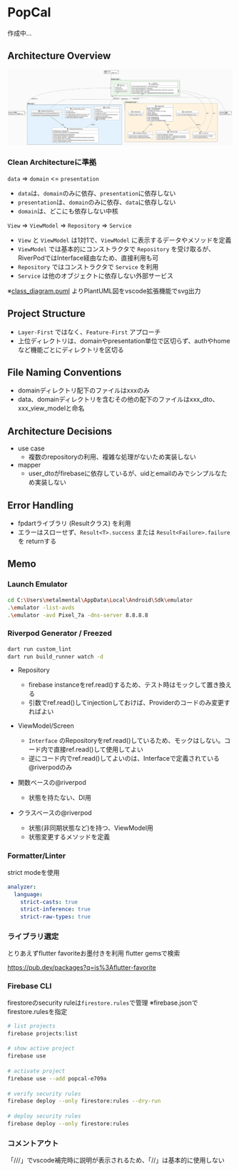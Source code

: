 # PopCal

作成中...

## Architecture Overview

![Clean Architecture](out/class_diagram/class_diagram.svg)

### Clean Architectureに準拠
`data` => `domain` <= `presentation`
- `data`は、`domain`のみに依存、`presentation`に依存しない
- `presentation`は、`domain`のみに依存、`data`に依存しない
- `domain`は、どこにも依存しない中核

`View` => `ViewModel` => `Repository` => `Service`
- `View` と `ViewModel` は1対1で、`ViewModel` に表示するデータやメソッドを定義
- `ViewModel` では基本的にコンストラクタで `Repository` を受け取るが、RiverPodではInterface経由なため、直接利用も可
- `Repository` ではコンストラクタで `Service` を利用
- `Service` は他のオブジェクトに依存しない外部サービス

※[class_diagram.puml](class_diagram.puml) よりPlantUML図をvscode拡張機能でsvg出力

## Project Structure

- `Layer-First` ではなく、`Feature-First` アプローチ
- 上位ディレクトリは、domainやpresentation単位で区切らず、authやhomeなど機能ごとにディレクトリを区切る

## File Naming Conventions

- domainディレクトリ配下のファイルはxxxのみ
- data、domainディレクトリを含むその他の配下のファイルはxxx_dto、xxx_view_modelと命名

## Architecture Decisions

- use case
    - 複数のrepositoryの利用、複雑な処理がないため実装しない
- mapper
    - user_dtoがfirebaseに依存しているが、uidとemailのみでシンプルなため実装しない

## Error Handling

- fpdartライブラリ (Resultクラス) を利用
- エラーはスローせず、`Result<T>.success` または `Result<Failure>.failure` を returnする

## Memo

### Launch Emulator

```bash
cd C:\Users\metalmental\AppData\Local\Android\Sdk\emulator
.\emulator -list-avds
.\emulator -avd Pixel_7a -dns-server 8.8.8.8
```

### Riverpod Generator / Freezed

```bash
dart run custom_lint
dart run build_runner watch -d
```

- Repository
    - firebase instanceをref.read()するため、テスト時はモックして置き換える
    - 引数でref.read()してinjectionしておけば、Providerのコードのみ変更すればよい
- ViewModel/Screen
    - `Interface` のRepositoryをref.read()しているため、モックはしない。コード内で直接ref.read()して使用してよい
    - 逆にコード内でref.read()してよいのは、Interfaceで定義されている@riverpodのみ

- 関数ベースの@riverpod
    - 状態を持たない、DI用
- クラスベースの@riverpod
    - 状態(非同期状態など)を持つ、ViewModel用
    - 状態変更するメソッドを定義

### Formatter/Linter

strict modeを使用

```yaml
analyzer:
  language:
    strict-casts: true
    strict-inference: true
    strict-raw-types: true
```

### ライブラリ選定

とりあえずflutter favoriteお墨付きを利用
flutter gemsで検索

https://pub.dev/packages?q=is%3Aflutter-favorite

### Firebase CLI

firestoreのsecurity ruleは`firestore.rules`で管理
※firebase.jsonでfirestore.rulesを指定

```bash
# list projects
firebase projects:list

# show active project
firebase use

# activate project
firebase use --add popcal-e709a

# verify security rules
firebase deploy --only firestore:rules --dry-run

# deploy security rules
firebase deploy --only firestore:rules
```

### コメントアウト

「///」でvscode補完時に説明が表示されるため、「//」は基本的に使用しない